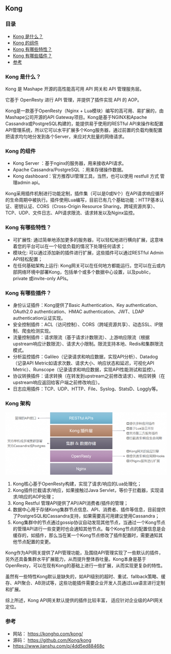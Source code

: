 ## Kong


### 目录
* [Kong 是什么？](#Kong-是什么？)
* [Kong 的组件](#Kong-的组件)
* [Kong 有哪些特性？](#Kong-有哪些特性？)
* [Kong 有哪些插件？](#Kong-有哪些插件？)
* [参考](#参考)

### Kong 是什么？
Kong 是 Mashape 开源的高性能高可用 API 网关和 API 管理服务层。

它基于 OpenResty 进行 API 管理，并提供了插件实现 API 的 AOP。

Kong是一款基于OpenResty（Nginx + Lua模块）编写的高可用、易扩展的，由Mashape公司开源的API Gateway项目。Kong是基于NGINX和Apache Cassandra或PostgreSQL构建的，能提供易于使用的RESTful API来操作和配置API管理系统，所以它可以水平扩展多个Kong服务器，通过前置的负载均衡配置把请求均匀地分发到各个Server，来应对大批量的网络请求。

### Kong 的组件
* Kong Server ：基于nginx的服务器，用来接收API请求。
* Apache Cassandra/PostgreSQL ：用来存储操作数据。
* Kong dashboard：官方推荐UI管理工具，当然，也可以使用 restfull 方式 管理admin api。

Kong采用插件机制进行功能定制，插件集（可以是0或N个）在API请求响应循环的生命周期中被执行。插件使用Lua编写，目前已有几个基础功能：HTTP基本认证、密钥认证、CORS（Cross-Origin Resource Sharing，跨域资源共享）、TCP、UDP、文件日志、API请求限流、请求转发以及Nginx监控。

### Kong 有哪些特性？
* 可扩展性: 通过简单地添加更多的服务器，可以轻松地进行横向扩展，这意味着您的平台可以在一个较低负载的情况下处理任何请求；
* 模块化: 可以通过添加新的插件进行扩展，这些插件可以通过RESTful Admin API轻松配置；
* 在任何基础架构上运行: Kong网关可以在任何地方都能运行。您可以在云或内部网络环境中部署Kong，包括单个或多个数据中心设置，以及public，private 或invite-only APIs。

### Kong 有哪些插件？
* 身份认证插件：Kong提供了Basic Authentication、Key authentication、OAuth2.0 authentication、HMAC authentication、JWT、LDAP authentication认证实现。
* 安全控制插件：ACL（访问控制）、CORS（跨域资源共享）、动态SSL、IP限制、爬虫检测实现。
* 流量控制插件：请求限流（基于请求计数限流）、上游响应限流（根据upstream响应计数限流）、请求大小限制。限流支持本地、Redis和集群限流模式。
* 分析监控插件：Galileo（记录请求和响应数据，实现API分析）、Datadog（记录API Metric如请求次数、请求大小、响应状态和延迟，可视化API Metric）、Runscope（记录请求和响应数据，实现API性能测试和监控）。
* 协议转换插件：请求转换（在转发到upstream之前修改请求）、响应转换（在upstream响应返回给客户端之前修改响应）。
* 日志应用插件：TCP、UDP、HTTP、File、Syslog、StatsD、Loggly等。

### Kong 架构
![Kong架构](images/kong-architecture.png)

1. Kong核心基于OpenResty构建，实现了请求/响应的Lua处理化；
2. Kong插件拦截请求/响应，如果接触过Java Servlet，等价于拦截器，实现请求/响应的AOP处理；
3. Kong Restful 管理API提供了API/API消费者/插件的管理；
4. 数据中心用于存储Kong集群节点信息、API、消费者、插件等信息，目前提供了PostgreSQL和Cassandra支持，如果需要高可用建议使用Cassandra；
5. Kong集群中的节点通过gossip协议自动发现其他节点，当通过一个Kong节点的管理API进行一些变更时也会通知其他节点。每个Kong节点的配置信息是会缓存的，如插件，那么当在某一个Kong节点修改了插件配置时，需要通知其他节点配置的变更。

Kong作为API网关提供了API管理功能，及围绕API管理实现了一些默认的插件，另外还具备集群水平扩展能力，从而提升整体吞吐量。Kong本身是基于OpenResty，可以在现有Kong的基础上进行一些扩展，从而实现更复杂的特性。

虽然有一些特性Kong默认是缺失的，如API级别的超时、重试、fallback策略、缓存、API聚合、AB测试等，这些功能插件需要企业开发人员通过Lua语言进行定制和扩展。

综上所述，Kong API网关默认提供的插件比较丰富， 适应针对企业级的API网关定位。

### 参考
* 网站： https://konghq.com/kong/
* 源码： https://github.com/Kong/kong
* https://www.jianshu.com/p/4dd5ed88468c

